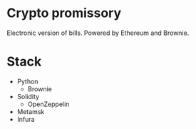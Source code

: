 # Crypto promissory
Electronic version of bills. Powered by Ethereum and Brownie.  

# Stack
- Python
  - Brownie 
- Solidity  
  - OpenZeppelin
- Metamsk
- Infura
